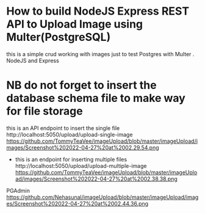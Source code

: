 # How to build NodeJS Express REST API to Upload Image using Multer(PostgreSQL)
this is a simple crud working with images just to test Postgres with Multer . NodeJS and Express

# NB do not forget to insert the database schema file to make way for file storage
this is an API endpoint to insert the single file
http://localhost:5050/upload/upload-single-image
https://github.com/TommyTeaVee/imageUpload/blob/master/imageUpload/images/Screenshot%202022-04-27%20at%2002.29.54.png

- this is an endpoint for inserting multiple files
http://localhost:5050/upload/upload-multiple-image
https://github.com/TommyTeaVee/imageUpload/blob/master/imageUpload/images/Screenshot%202022-04-27%20at%2002.38.38.png

PGAdmin
https://github.com/Nehasunal/imageUpload/blob/master/imageUpload/images/Screenshot%202022-04-27%20at%2002.44.36.png